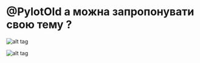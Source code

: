 # @PylotOld а можна запропонувати свою тему ?

![alt tag](https://github.com/Nikita7131/test/blob/main/IMG_20230112_172745_940.jpg "Описание небудет)")​

![alt tag](https://github.com/Nikita7131/test/blob/main/photo_2023-01-12_17-28-02.jpg "Описание небудет)")​

